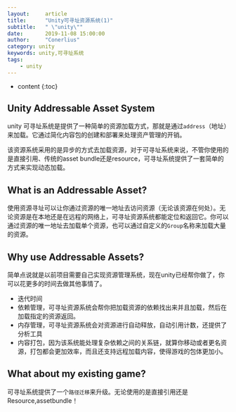 ```yaml
---
layout:     article
title:      "Unity可寻址资源系统(1)"
subtitle:   " \"unity\""
date:       2019-11-08 15:00:00
author:     "Conerlius"
category: unity
keywords: unity,可寻址系统
tags:
    - unity
---
```

* content
{:toc}

## Unity Addressable Asset System
unity 可寻址系统是提供了一种简单的资源加载方式，那就是通过`address`（地址）来加载。它通过简化内容包的创建和部署来处理资产管理的开销。

该资源系统采用的是异步的方式去加载资源，对于可寻址系统来说，不管你使用的是直接引用、传统的asset bundle还是resource，可寻址系统提供了一套简单的方式来实现动态加载。

## What is an Addressable Asset?
使用资源寻址可以让你通过资源的唯一地址去访问资源（无论该资源在何处）。无论资源是在本地还是在远程的网络上，可寻址资源系统都能定位和返回它。你可以通过资源的唯一地址去加载单个资源，也可以通过自定义的`Group`名称来加载大量的资源。

## Why use Addressable Assets?
简单点说就是以前项目需要自己实现资源管理系统，现在unity已经帮你做了，你可以花更多的时间去做其他事情了。
* 迭代时间
* 依赖管理，可寻址资源系统会帮你把加载资源的依赖找出来并且加载，然后在加载指定的资源返回。
* 内存管理，可寻址资源系统会对资源进行自动释放，自动引用计数，还提供了分析工具
* 内容打包，因为该系统能处理复杂依赖之间的关系链，就算你移动或者更名资源，打包都会更加效率，而且还支持远程加载内容，使得游戏的包体更加小。

## What about my existing game?
可寻址系统提供了一个`路径迁移`来升级。无论使用的是直接引用还是Resource,assetbundle！